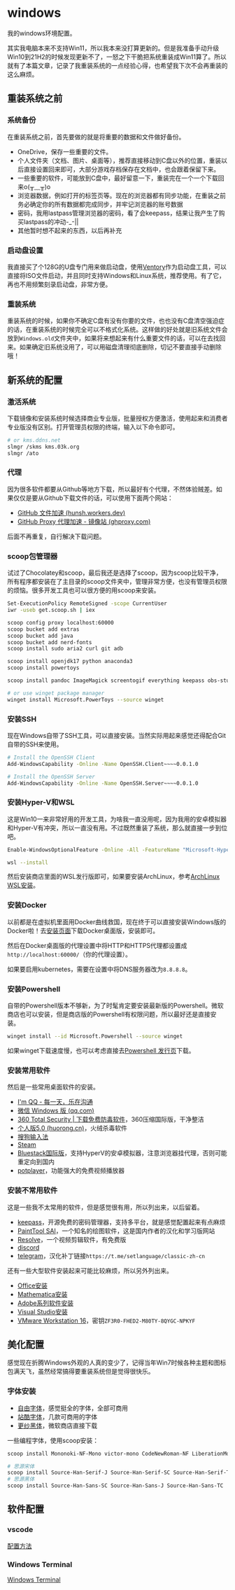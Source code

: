 # windows

我的windows环境配置。

其实我电脑本来不支持Win11，所以我本来没打算更新的。但是我准备手动升级Win10到21H2的时候发现更新不了，一怒之下干脆把系统重装成Win11算了。所以就有了本篇文章，记录了我重装系统的一点经验心得，也希望我下次不会再重装的这么麻烦。

## 重装系统之前

### 系统备份

在重装系统之前，首先要做的就是将重要的数据和文件做好备份。

- OneDrive，保存一些重要的文件。
- 个人文件夹（文档、图片、桌面等），推荐直接移动到C盘以外的位置，重装以后直接设置回来即可，大部分游戏存档保存在文档中，也会跟着保留下来。
- 一些重要的软件，可能放到C盘中，最好留意一下，重装完在一个一个下载回来o(╥﹏╥)o
- 浏览器数据，例如打开的标签页等。现在的浏览器都有同步功能，在重装之前务必确定你的所有数据都完成同步，并牢记浏览器的账号数据
- 密码，我用lastpass管理浏览器的密码，看了会keepass，结果让我产生了购买lastpass的冲动-_-||
- 其他暂时想不起来的东西，以后再补充

### 启动盘设置

我直接买了个128G的U盘专门用来做启动盘，使用[Ventory](https://www.ventoy.net/cn/index.html)作为启动盘工具，可以直接将ISO文件启动，并且同时支持Windows和Linux系统，推荐使用。有了它，再也不用频繁刻录启动盘，非常方便。

### 重装系统

重装系统的时候，如果你不确定C盘有没有你要的文件，也也没有C盘清空强迫症的话，在重装系统的时候完全可以不格式化系统。这样做的好处就是旧系统文件会放到`Windows.old`文件夹中，如果将来想起来有什么重要文件的话，可以在去找回来。如果确定旧系统没用了，可以用磁盘清理彻底删除，切记不要直接手动删除哦！

## 新系统的配置

### 激活系统

下载镜像和安装系统时候选择商业专业版，批量授权方便激活，使用起来和消费者专业版没有区别。打开管理员权限的终端，输入以下命令即可。

```sh
# or kms.ddns.net
slmgr /skms kms.03k.org
slmgr /ato
```

### 代理

因为很多软件都要从Github等地方下载，所以最好有个代理，不然体验贼差。如果仅仅是要从Github下载文件的话，可以使用下面两个网站：

- [GitHub 文件加速 (hunsh.workers.dev)](https://shrill-pond-3e81.hunsh.workers.dev/)
- [GitHub Proxy 代理加速 - 镜像站 (ghproxy.com)](https://mirror.ghproxy.com/)

后面不再重复，自行解决下载问题。

### scoop包管理器

试过了Chocolatey和scoop，最后我还是选择了scoop，因为scoop比较干净，所有程序都安装在了主目录的scoop文件夹中，管理非常方便，也没有管理员权限的烦恼。很多开发工具也可以很方便的用scoop来安装。

```sh
Set-ExecutionPolicy RemoteSigned -scope CurrentUser
iwr -useb get.scoop.sh | iex

scoop config proxy localhost:60000
scoop bucket add extras
scoop bucket add java
scoop bucket add nerd-fonts
scoop install sudo aria2 curl git adb

scoop install openjdk17 python anaconda3
scoop install powertoys

scoop install pandoc ImageMagick screentogif everything keepass obs-studio rufus winscp ffmpeg 

# or use winget package manager
winget install Microsoft.PowerToys --source winget
```

### 安装SSH

现在Windows自带了SSH工具，可以直接安装。当然实际用起来感觉还得配合Git自带的SSH来使用。

```sh
# Install the OpenSSH Client
Add-WindowsCapability -Online -Name OpenSSH.Client~~~~0.0.1.0

# Install the OpenSSH Server
Add-WindowsCapability -Online -Name OpenSSH.Server~~~~0.0.1.0
```

### 安装Hyper-V和WSL

这是Win10一来非常好用的开发工具，为啥我一直没用呢，因为我用的安卓模拟器和Hyper-V有冲突，所以一直没有用。不过既然重装了系统，那么就直接一步到位吧。

```sh
Enable-WindowsOptionalFeature -Online -All -FeatureName "Microsoft-Hyper-V", "Microsoft-Windows-Subsystem-Linux", "HypervisorPlatform", "VirtualMachinePlatform"

wsl --install
```

然后安装商店里面的WSL发行版即可，如果要安装ArchLinux，参考[ArchLinux WSL安装](archwsl.md)。

### 安装Docker

以前都是在虚拟机里面用Docker曲线救国，现在终于可以直接安装Windows版的Docker啦！去[安装页面](https://hub.docker.com/editions/community/docker-ce-desktop-windows)下载Docker桌面版，安装即可。

然后在Docker桌面版的代理设置中将HTTP和HTTPS代理都设置成`http://localhost:60000/`（你的代理设置）。

如果要启用kubernetes，需要在设置中将DNS服务器改为`8.8.8.8`。

### 安装Powershell

自带的Powershell版本不够新，为了时髦肯定要安装最新版的Powershell。微软商店也可以安装，但是商店版的Powershell有权限问题，所以最好还是直接安装。

```sh
winget install --id Microsoft.Powershell --source winget
```

如果winget下载速度慢，也可以考虑直接去[Powershell 发行页](https://github.com/PowerShell/PowerShell/releases)下载。

### 安装常用软件

然后是一些常用桌面软件的安装。

- [I'm QQ - 每一天，乐在沟通](https://im.qq.com/index)
- [微信 Windows 版 (qq.com)](https://pc.weixin.qq.com/)
- [360 Total Security | 下载免费防毒软件](https://www.360totalsecurity.com/zh-cn/360zip/)，360压缩国际版，干净整洁
- [个人版5.0 (huorong.cn)](https://www.huorong.cn/person5.html)，火绒杀毒软件
- [搜狗输入法](https://pinyin.sogou.com)
- [Steam](https://store.steampowered.com)
- [Bluestack国际版](https://www.bluestacks.com)，支持HyperV的安卓模拟器，注意浏览器挂代理，否则可能重定向到国内
- [potplayer](https://potplayer.daum.net/)，功能强大的免费视频播放器

### 安装不常用软件

这是一些我不太常用的软件，但是感觉很有用，所以列出来，以后留着。

- [keepass](https://keepass.info/)，开源免费的密码管理器，支持多平台，就是感觉配置起来有点麻烦
- [PaintTool SAI](https://sai.yufan.me)，一个知名的绘图软件，这是国内作者的汉化和学习版网站
- [Resolve](http://www.blackmagicdesign.com/products/davinciresolve/)，一个视频剪辑软件，有免费版
- [discord](https://discord.com)
- [telegram](https://desktop.telegram.org)，汉化补丁链接`https://t.me/setlanguage/classic-zh-cn`

还有一些大型软件安装起来可能比较麻烦，所以另外列出来。

- [Office安装](Microsoft-Office.md)
- [Mathematica安装](Mathematica.md)
- [Adobe系列软件安装](adobe.md)
- [Visual Studio安装](visual-studio.md)
- [VMware Workstation 16](https://www.vmware.com/products/workstation-pro/workstation-pro-evaluation.html)，密钥`ZF3R0-FHED2-M80TY-8QYGC-NPKYF`

## 美化配置

感觉现在折腾Windows外观的人真的变少了，记得当年Win7时候各种主题和图标包满天飞，虽然经常搞得要重装系统但是觉得很快乐。

### 字体安装

- [自由字体](https://ziyouziti.com/index-index-all.html)，感觉挺全的字体，全部可商用
- [站酷字体](https://www.zcool.com.cn/special/zcoolfonts/)，几款可商用的字体
- [更纱黑体](https://www.microsoft.com/zh-cn/p/%E6%9B%B4%E7%BA%B1%E9%BB%91%E4%BD%93/9mw0m424ncz7#activetab=pivot:overviewtab)，微软商店直接下载

一些编程字体，使用scoop安装：

```sh
scoop install Mononoki-NF-Mono victor-mono CodeNewRoman-NF LiberationMono-NF

# 思源宋体
scoop install Source-Han-Serif-J Source-Han-Serif-SC Source-Han-Serif-TC
# 思源黑体
scoop install Source-Han-Sans-SC Source-Han-Sans-J Source-Han-Sans-TC
```

## 软件配置

### vscode

[配置方法](vscode.md)

### Windows Terminal

[Windows Terminal](wt.md)
